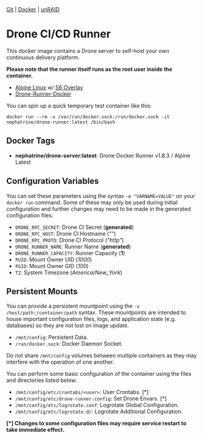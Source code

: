 [Git](https://code.nephatrine.net/NephNET/docker-drone-run/src/branch/master) |
[Docker](https://hub.docker.com/r/nephatrine/drone-runner/) |
[unRAID](https://code.nephatrine.net/NephNET/unraid-containers)

# Drone CI/CD Runner

This docker image contains a Drone server to self-host your own continuous
delivery platform.

**Please note that the runner itself runs as the root user inside the container.**

- [Alpine Linux](https://alpinelinux.org/) w/ [S6 Overlay](https://github.com/just-containers/s6-overlay)
- [Drone-Runner-Docker](https://docs.drone.io/runner/docker/overview/)

You can spin up a quick temporary test container like this:

~~~
docker run --rm -v /var/run/docker.sock:/run/docker.sock -it nephatrine/drone-runner:latest /bin/bash
~~~

## Docker Tags

- **nephatrine/drone-server:latest**: Drone Docker Runner v1.8.3 / Alpine Latest

## Configuration Variables

You can set these parameters using the syntax ``-e "VARNAME=VALUE"`` on your
``docker run`` command. Some of these may only be used during initial
configuration and further changes may need to be made in the generated
configuration files.

- ``DRONE_RPC_SECRET``: Drone CI Secret (**generated**)
- ``DRONE_RPC_HOST``: Drone CI Hostname (*""*)
- ``DRONE_RPC_PROTO``: Drone CI Protocol (*"http"*)
- ``DRONE_RUNNER_NAME``: Runner Name (**generated**)
- ``DRONE_RUNNER_CAPACITY``: Runner Capacity (**1**)
- ``PUID``: Mount Owner UID (*1000*)
- ``PGID``: Mount Owner GID (*100*)
- ``TZ``: System Timezone (*America/New_York*)

## Persistent Mounts

You can provide a persistent mountpoint using the ``-v /host/path:/container/path``
syntax. These mountpoints are intended to house important configuration files,
logs, and application state (e.g. databases) so they are not lost on image
update.

- ``/mnt/config``: Persistent Data.
- ``/run/docker.sock``: Docker Daemon Socket.

Do not share ``/mnt/config`` volumes between multiple containers as they may
interfere with the operation of one another.

You can perform some basic configuration of the container using the files and
directories listed below.

- ``/mnt/config/etc/crontabs/<user>``: User Crontabs. [*]
- ``/mnt/config/etc/drone-runner-config``: Set Drone Envars. [*]
- ``/mnt/config/etc/logrotate.conf``: Logrotate Global Configuration.
- ``/mnt/config/etc/logrotate.d/``: Logrotate Additional Configuration.

**[*] Changes to some configuration files may require service restart to take
immediate effect.**
